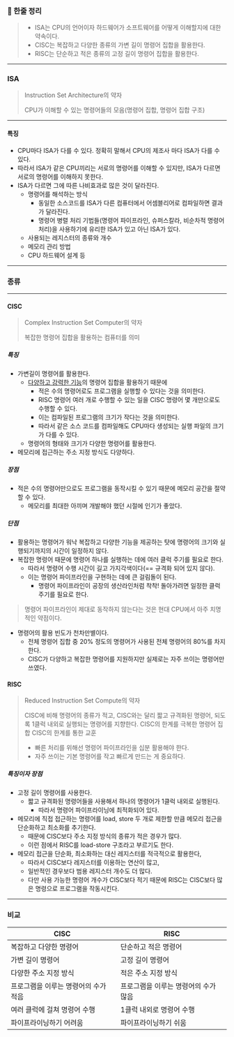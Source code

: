 ### 📌 한줄 정리

> - ISA는 CPU의 언어이자 하드웨어가 소프트웨어를 어떻게 이해할지에 대한 약속이다.
> - CISC는 복잡하고 다양한 종류의 가변 길이 명령어 집합을 활용한다.
> - RISC는 단순하고 적은 종류의 고정 길이 명령어 집합을 활용한다.
---

### ISA
> Instruction Set Architecture의 약자
>
> CPU가 이해할 수 있는 명령어들의 모음(명령어 집합, 명령어 집합 구조)
---

#### 특징
- CPU마다 ISA가 다를 수 있다. 정확히 말해서 CPU의 제조사 마다 ISA가 다를 수 있다.
- 따라서 ISA가 같은 CPU끼리는 서로의 명령어를 이해할 수 있지만, ISA가 다르면 서로의 명령어를 이해하지 못한다.
- ISA가 다르면 그에 따른 나비효과로 많은 것이 달라진다. 
    - 명령어를 해석하는 방식
        - 동일한 소스코드를 ISA가 다른 컴퓨터에서 어셈블리어로 컴파일하면 결과가 달라진다.
        - 명령어 병렬 처리 기법들(명령어 파이프라인, 슈퍼스칼라, 비순차적 명령어 처리)을 사용하기에 유리한 ISA가 있고 아닌 ISA가 있다.
    - 사용되는 레지스터의 종류와 개수
    - 메모리 관리 방법
    - CPU 하드웨어 설계 등

---

### 종류

---
#### CISC
> Complex Instruction Set Computer의 약자
>
> 복잡한 명령어 집합을 활용하는 컴퓨터를 의미

##### 특징
- 가변길이 명령어를 활용한다.
    - [다양하고 강력한 기능]()의 명령어 집합을 활용하기 때문에
        - 적은 수의 명령어로도 프로그램을 실행할 수 있다는 것을 의미한다.
        - RISC 명령어 여러 개로 수행할 수 있는 일을 CISC 명령어 몇 개만으로도 수행할 수 있다.
        - 이는 컴파일된 프로그램의 크기가 작다는 것을 의미한다.
        - 따라서 같은 소스 코드를 컴파일해도 CPU마다 생성되는 실행 파일의 크기가 다를 수 있다.
    - 명령어의 형태와 크기가 다양한 명령어를 활용한다.
- 메모리에 접근하는 주소 지정 방식도 다양하다.

##### 장점
- 적은 수의 명령어만으로도 프로그램을 동작시킬 수 있기 때문에 메모리 공간을 절약할 수 있다.
    - 메모리를 최대한 아끼며 개발해야 했던 시절에 인기가 좋았다.

##### 단점
- 활용하는 명령어가 워낙 복잡하고 다양한 기능을 제공하는 탓에 명령어의 크기와 실행되기까지의 시간이 일정하지 않다.
- 복잡한 명령어 때문에 명령어 하나를 실행하는 데에 여러 클럭 주기를 필요로 한다.
    - 따라서 명령어 수행 시간이 길고 가지각색이다(== 규격화 되어 있지 않다).
    - 이는 명령어 파이프라인을 구현하는 데에 큰 걸림돌이 된다.
        - 명령어 파이프라인이 공장의 생산라인처럼 착착! 돌아가려면 일정한 클럭 주기를 필요로 한다.
> 명령어 파이프라인이 제대로 동작하지 않는다는 것은 현대 CPU에서 아주 치명적인 약점이다.
- 명령어의 활용 빈도가 천차만별이다.
    - 전체 명령어 집합 중 20% 정도의 명령어가 사용된 전체 명령어의 80%를 차지한다.
    - CISC가 다양하고 복잡한 명령어를 지원하지만 실제로는 자주 쓰이는 명령어만 쓰였다.



#### RISC
> Reduced Instruction Set Compute의 약자
>
> CISC에 비해 명령어의 종류가 적고, CISC와는 달리 짧고 규격화된 명령어, 되도록 1클럭 내외로 실행되는 명령어를 지향한다.
> CISC의 한계를 극복한 명령어 집합
> CISC의 한계를 통한 교훈
> - 빠른 처리를 위해선 명령어 파이프라인을 십분 활용해야 한다.
> - 자주 쓰이는 기본 명령어를 작고 빠르게 만드는 게 중요하다.

##### 특징이자 장점
- 고정 길이 명령어를 사용한다.
    - 짧고 규격화된 명령어들을 사용해서 하나의 명령어가 1클럭 내외로 실행된다.
        - 따라서 명령어 파이프라이닝에 최적화되어 있다.
- 메모리에 직접 접근하는 명령어를 load, store 두 개로 제한할 만큼 메모리 접근을 단순화하고 최소화를 추기한다.
    - 때문에 CISC보다 주소 지정 방식의 종류가 적은 경우가 많다.
    - 이런 점에서 RISC를 load-store 구조라고 부르기도 한다.
- 메모리 접근을 단순화, 최소화하는 대신 레지스터를 적극적으로 활용한다,
    - 따라서 CISC보다 레지스터를 이용하는 연산이 많고,
    - 일반적인 경우보다 범용 레지스터 개수도 더 많다.
    - 다만 사용 가능한 명령어 개수가 CISC보다 적기 때문에 RISC는 CISC보다 많은 명령으로 프로그램을 작동시킨다.

---
### 비교

|CISC|RISC|
|-|-|
|복잡하고 다양한 명령어|단순하고 적은 명령어|
|가변 길이 명령어|고정 길이 명령어|
|다양한 주소 지정 방식|적은 주소 지정 방식|
|프로그램을 이루는 명령어의 수가 적음|프로그램을 이루는 명령어의 수가 많음|
|여러 클럭에 걸쳐 명령어 수행|1클럭 내외로 명령어 수행|
|파이프라이닝하기 어려움|파이프라이닝하기 쉬움|
